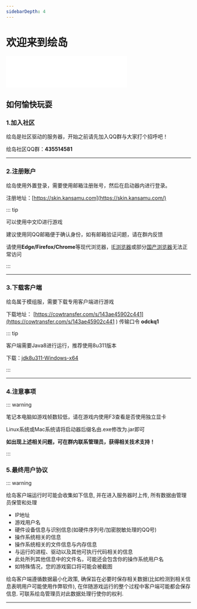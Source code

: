 ```yaml
---
sidebarDepth: 4
---
```


# 欢迎来到绘岛

<iframe frameborder="no" border="0" marginwidth="0" marginheight="0" width=330 height=86 src="//music.163.com/outchain/player?type=2&id=1341328661&auto=1&height=66"></iframe>

## 如何愉快玩耍

### 1.加入社区

绘岛是社区驱动的服务器，开始之前请先加入QQ群与大家打个招呼吧！

绘岛社区QQ群：**435514581**

------



### 2.注册账户

绘岛使用外置登录，需要使用邮箱注册账号，然后在启动器内进行登录。

注册地址：[https://skin.kansamu.com](https://skin.kansamu.com/)

::: tip

可以使用中文ID进行游戏

建议使用同QQ邮箱便于确认身份，如有邮箱验证问题，请在群内反馈

请使用**Edge/Firefox/Chrome**等现代浏览器，<u>IE浏览器</u>或部分<u>国产浏览器</u>无法正常访问

:::

------



### 3.下载客户端

绘岛属于模组服，需要下载专用客户端进行游戏

下载地址： [https://cowtransfer.com/s/143ae45902c441](https://cowtransfer.com/s/143ae45902c441 ) 传输口令 **odckq1** 

::: tip

客户端需要Java8进行运行，推荐使用8u311版本

下载：[jdk8u311-Windows-x64](https://res.fastmirror.net/directlink/1/Java%20%E7%8E%AF%E5%A2%83/jdk-8u311-windows-x64.exe)

:::

------



### 4.注意事项

:::  warning

笔记本电脑如游戏帧数较低，请在游戏内使用F3查看是否使用独立显卡



Linux系统或Mac系统请将启动器后缀名由.exe修改为.jar即可



**如出现上述相关问题，可在群内联系管理员，获得相关技术支持！**

:::

### 5.最终用户协议

::: warning

绘岛客户端运行时可能会收集如下信息, 并在进入服务器时上传, 所有数据由管理员保管和处理
- IP地址
- 游戏用户名
- 硬件设备信息与识别信息(如硬件序列号/加密脱敏处理的QQ号)
- 操作系统相关的信息
- 操作系统相关的文件信息与内存信息
- 与运行的进程、驱动以及其他可执行代码相关的信息
- 此处所列其他信息中的文件名，可能还会包含你的操作系统用户名
- 如特殊情况，您的游戏窗口将可能会被截图

绘岛客户端遵循数据最小化政策, 确保旨在必要时保存相关数据(比如检测到相关信息表明用户可能使用作弊软件), 在伴随游戏运行的整个过程中客户端可能都会保存信息.
可联系绘岛管理员对此数据处理行使你的权利.

------

